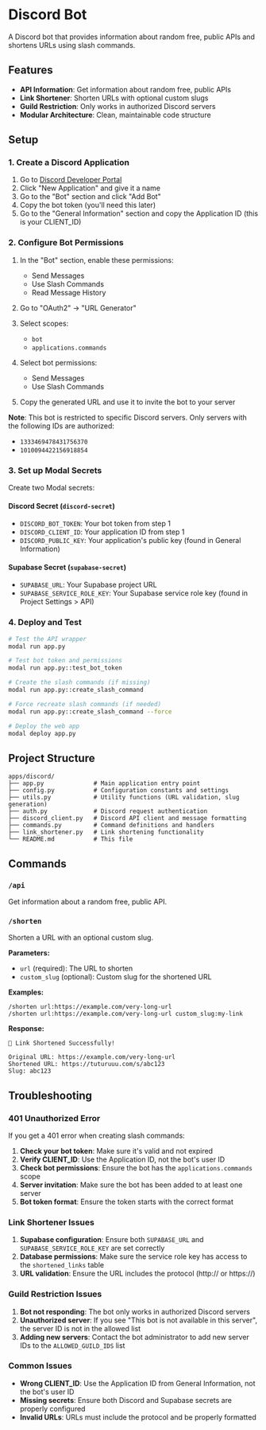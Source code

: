 # Discord Bot

A Discord bot that provides information about random free, public APIs and shortens URLs using slash commands.

## Features

- **API Information**: Get information about random free, public APIs
- **Link Shortener**: Shorten URLs with optional custom slugs
- **Guild Restriction**: Only works in authorized Discord servers
- **Modular Architecture**: Clean, maintainable code structure

## Setup

### 1. Create a Discord Application

1. Go to [Discord Developer Portal](https://discord.com/developers/applications)
2. Click "New Application" and give it a name
3. Go to the "Bot" section and click "Add Bot"
4. Copy the bot token (you'll need this later)
5. Go to the "General Information" section and copy the Application ID (this is your CLIENT_ID)

### 2. Configure Bot Permissions

1. In the "Bot" section, enable these permissions:
   - Send Messages
   - Use Slash Commands
   - Read Message History

2. Go to "OAuth2" → "URL Generator"
3. Select scopes:
   - `bot`
   - `applications.commands`
4. Select bot permissions:
   - Send Messages
   - Use Slash Commands
5. Copy the generated URL and use it to invite the bot to your server

**Note**: This bot is restricted to specific Discord servers. Only servers with the following IDs are authorized:

- `1333469478431756370`
- `1010094422156918854`

### 3. Set up Modal Secrets

Create two Modal secrets:

#### Discord Secret (`discord-secret`)

- `DISCORD_BOT_TOKEN`: Your bot token from step 1
- `DISCORD_CLIENT_ID`: Your application ID from step 1
- `DISCORD_PUBLIC_KEY`: Your application's public key (found in General Information)

#### Supabase Secret (`supabase-secret`)

- `SUPABASE_URL`: Your Supabase project URL
- `SUPABASE_SERVICE_ROLE_KEY`: Your Supabase service role key (found in Project Settings > API)

### 4. Deploy and Test

```bash
# Test the API wrapper
modal run app.py

# Test bot token and permissions
modal run app.py::test_bot_token

# Create the slash commands (if missing)
modal run app.py::create_slash_command

# Force recreate slash commands (if needed)
modal run app.py::create_slash_command --force

# Deploy the web app
modal deploy app.py
```

## Project Structure

```
apps/discord/
├── app.py              # Main application entry point
├── config.py           # Configuration constants and settings
├── utils.py            # Utility functions (URL validation, slug generation)
├── auth.py             # Discord request authentication
├── discord_client.py   # Discord API client and message formatting
├── commands.py         # Command definitions and handlers
├── link_shortener.py   # Link shortening functionality
└── README.md           # This file
```

## Commands

### `/api`

Get information about a random free, public API.

### `/shorten`

Shorten a URL with an optional custom slug.

**Parameters:**

- `url` (required): The URL to shorten
- `custom_slug` (optional): Custom slug for the shortened URL

**Examples:**

```
/shorten url:https://example.com/very-long-url
/shorten url:https://example.com/very-long-url custom_slug:my-link
```

**Response:**

```
🔗 Link Shortened Successfully!

Original URL: https://example.com/very-long-url
Shortened URL: https://tuturuuu.com/s/abc123
Slug: abc123
```

## Troubleshooting

### 401 Unauthorized Error

If you get a 401 error when creating slash commands:

1. **Check your bot token**: Make sure it's valid and not expired
2. **Verify CLIENT_ID**: Use the Application ID, not the bot's user ID
3. **Check bot permissions**: Ensure the bot has the `applications.commands` scope
4. **Server invitation**: Make sure the bot has been added to at least one server
5. **Bot token format**: Ensure the token starts with the correct format

### Link Shortener Issues

1. **Supabase configuration**: Ensure both `SUPABASE_URL` and `SUPABASE_SERVICE_ROLE_KEY` are set correctly
2. **Database permissions**: Make sure the service role key has access to the `shortened_links` table
3. **URL validation**: Ensure the URL includes the protocol (http:// or https://)

### Guild Restriction Issues

1. **Bot not responding**: The bot only works in authorized Discord servers
2. **Unauthorized server**: If you see "This bot is not available in this server", the server ID is not in the allowed list
3. **Adding new servers**: Contact the bot administrator to add new server IDs to the `ALLOWED_GUILD_IDS` list

### Common Issues

- **Wrong CLIENT_ID**: Use the Application ID from General Information, not the bot's user ID
- **Missing secrets**: Ensure both Discord and Supabase secrets are properly configured
- **Invalid URLs**: URLs must include the protocol and be properly formatted
